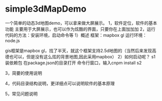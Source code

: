 # simple3dMapDemo
一个简单的动态3d地图demo，可以拿来做大屏展示。
1，软件定位，软件的基本功能
    主要用于大屏展示，也可以作为炫酷的界面，只要你在上面加加加
2，运行代码的方法：安装环境，启动命令等
   1）概述
   框架：mapbox gl
   运行环境：node.js 
   
   gis框架是mapbox gl，找了半天，就这个框架支持2.5d地图的（当然后来发现高德也可以，但是没有这么炫的背景地图,因此采用mapbox）
  2）如何启动呢？
    s1 装依赖包 在package.json的目录打开 命令行窗口，输入cnpm install
    s2 
  
 
3，简要的使用说明
 
4，代码目录结构说明，更详细点可以说明软件的基本原理
 
5，常见问题说明
